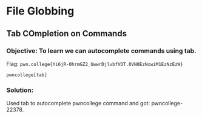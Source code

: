 # File Globbing
## Tab COmpletion on Commands

### Objective: To learn we can autocomplete commands using tab.

Flag: `pwn.college{Yi6jR-0hrmGZ2_UwwrDjlvbfVDT.0VN0EzNxwiM1EzNzEzW}`

```
pwncollege[tab]
```

### Solution:

Used tab to autocomplete pwncollege command and got: pwncollege-22378. 

